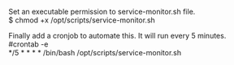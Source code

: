 Set an executable permission to service-monitor.sh file.  
$ chmod +x /opt/scripts/service-monitor.sh    

Finally add a cronjob to automate this. It will run every 5 minutes.  
#crontab -e  
*/5 * * * * /bin/bash /opt/scripts/service-monitor.sh  
